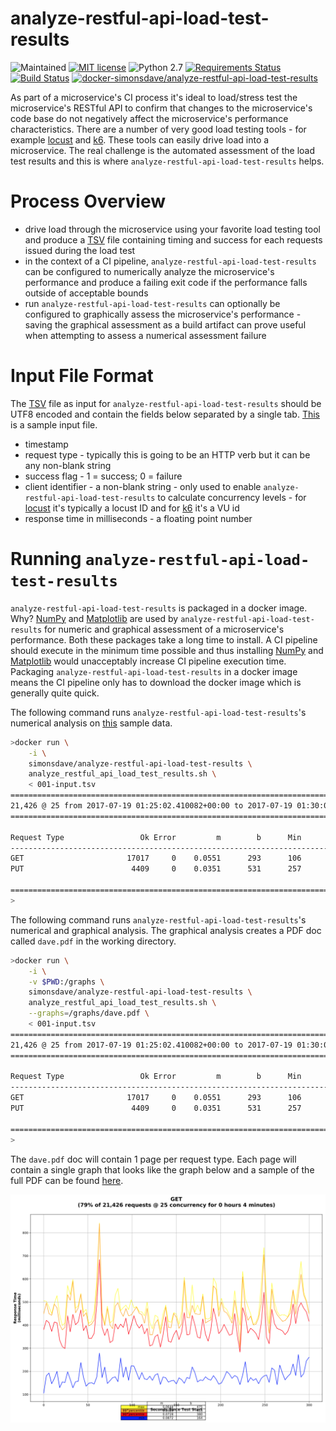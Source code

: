 # analyze-restful-api-load-test-results
![Maintained](https://img.shields.io/maintenance/yes/2017.svg?style=flat)
[![MIT license](http://img.shields.io/badge/license-MIT-brightgreen.svg)](http://opensource.org/licenses/MIT)
![Python 2.7](https://img.shields.io/badge/python-2.7-FFC100.svg?style=flat)
[![Requirements Status](https://requires.io/github/simonsdave/analyze-restful-api-load-test-results/requirements.svg?branch=master)](https://requires.io/github/simonsdave/analyze-restful-api-load-test-results/requirements/?branch=master)
[![Build Status](https://travis-ci.org/simonsdave/analyze-restful-api-load-test-results.svg?branch=master)](https://travis-ci.org/simonsdave/analyze-restful-api-load-test-results)
[![docker-simonsdave/analyze-restful-api-load-test-results](https://img.shields.io/badge/docker-simonsdave%2Fanalyze%20restful%20api%20load%20test%20results-blue.svg)](https://hub.docker.com/r/simonsdave/analyze-restful-api-load-test-results/)

As part of a microservice's CI process it's ideal to
load/stress test the microservice's RESTful API to confirm
that changes to the microservice's code base do not negatively
affect the microservice's performance characteristics.
There are a number of very good load testing tools - for
example [locust](http://locust.io)
and [k6](https://k6.io).
These tools can easily drive load into a microservice.
The real challenge is the automated assessment of the load test results
and this is where ```analyze-restful-api-load-test-results``` helps.

# Process Overview

* drive load through the microservice using your favorite load
testing tool and produce a [TSV](https://en.wikipedia.org/wiki/Tab-separated_values)
file containing timing and success for each requests issued during the
load test
* in the context of a CI pipeline, ```analyze-restful-api-load-test-results```
can be configured to numerically analyze the microservice's performance
and produce a failing exit code if the performance falls outside of acceptable
bounds
* run ```analyze-restful-api-load-test-results``` can optionally
be configured to graphically assess the microservice's performance - saving
the graphical assessment as a build artifact can prove useful when attempting
to assess a numerical assessment failure

# Input File Format

The [TSV](https://en.wikipedia.org/wiki/Tab-separated_values) file as
input for ```analyze-restful-api-load-test-results``` should be UTF8 encoded
and contain the fields below separated by a single tab.
[This](samples/001-input.tsv) is a sample input file.

* timestamp
* request type - typically this is going to be an HTTP verb but
it can be any non-blank string
* success flag - 1 = success; 0 = failure
* client identifier - a non-blank string - only used to enable ```analyze-restful-api-load-test-results```
to calculate concurrency levels - for [locust](http://locust.io) it's typically
a locust ID and for [k6](https://k6.io) it's a VU id
* response time in milliseconds - a floating point number

# Running ```analyze-restful-api-load-test-results```

```analyze-restful-api-load-test-results``` is packaged in a docker image.
Why? [NumPy](http://www.numpy.org) and [Matplotlib](http://matplotlib.org)
are used by ```analyze-restful-api-load-test-results```
for numeric and graphical assessment of a microservice's performance.
Both these packages take a long time to install.
A CI pipeline should execute in the minimum time possible
and thus installing [NumPy](http://www.numpy.org) and [Matplotlib](http://matplotlib.org)
would unacceptably increase CI pipeline execution time.
Packaging ```analyze-restful-api-load-test-results``` in a docker image
means the CI pipeline only has to download the docker image which is
generally quite quick.

The following command runs ```analyze-restful-api-load-test-results```'s
numerical analysis on [this](samples/001-input.tsv) sample data.

```bash
>docker run \
    -i \
    simonsdave/analyze-restful-api-load-test-results \
    analyze_restful_api_load_test_results.sh \
    < 001-input.tsv
=====================================================================================
21,426 @ 25 from 2017-07-19 01:25:02.410082+00:00 to 2017-07-19 01:30:02.245437+00:00
=====================================================================================

Request Type                 Ok Error         m        b      Min       50       95       99      Max
-----------------------------------------------------------------------------------------------------
GET                       17017     0    0.0551      293      106      290      432      509      842
PUT                        4409     0    0.0351      531      257      508      765     1131     1748

=====================================================================================
>
```

The following command runs ```analyze-restful-api-load-test-results```'s
numerical and graphical analysis. The graphical analysis creates a PDF doc
called ```dave.pdf``` in the working directory.

```bash
>docker run \
    -i \
    -v $PWD:/graphs \
    simonsdave/analyze-restful-api-load-test-results \
    analyze_restful_api_load_test_results.sh \
    --graphs=/graphs/dave.pdf \
    < 001-input.tsv
=====================================================================================
21,426 @ 25 from 2017-07-19 01:25:02.410082+00:00 to 2017-07-19 01:30:02.245437+00:00
=====================================================================================

Request Type                 Ok Error         m        b      Min       50       95       99      Max
-----------------------------------------------------------------------------------------------------
GET                       17017     0    0.0551      293      106      290      432      509      842
PUT                        4409     0    0.0351      531      257      508      765     1131     1748

=====================================================================================
>
```

The ```dave.pdf``` doc will contain 1 page per request type. Each page will
contain a single graph that looks like the graph below and a sample of the
full PDF can be found [here](samples/001-input.pdf).

![](samples/001-input.png)
